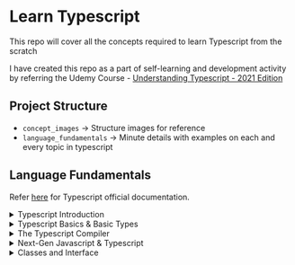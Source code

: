 # Learn Typescript

This repo will cover all the concepts required to learn Typescript from the scratch

I have created this repo as a part of self-learning and development activity by referring the Udemy Course - [Understanding Typescript - 2021 Edition](https://www.udemy.com/course/understanding-typescript)

## Project Structure

-   `concept_images` → Structure images for reference
-   `language_fundamentals` → Minute details with examples on each and every topic in typescript

## Language Fundamentals

Refer [here](https://www.typescriptlang.org/docs/) for Typescript official documentation.

<details>
  <summary>Typescript Introduction</summary>

#### List of topics coverd under this section:

-   [Intro to Typescript](https://github.com/kunalashar25/learn-typescript/blob/main/language_fundamentals/getting_started/intro_to_ts/intro_to_typescript.txt)
-   [Convert JS code to TS code](https://github.com/kunalashar25/learn-typescript/blob/main/language_fundamentals/getting_started/using_typescript)
-   [Advantages of using TS](https://github.com/kunalashar25/learn-typescript/blob/main/language_fundamentals/getting_started/ts_advantages/ts_advantages.txt)
-   [Course Outline](https://github.com/kunalashar25/learn-typescript/blob/main/concept_images/getting_started/course_outline.png)
</details>

<details>
  <summary>Typescript Basics & Basic Types</summary>

#### List of topics coverd under this section:

-   [Using Types](https://github.com/kunalashar25/learn-typescript/blob/main/language_fundamentals/ts_basics_and_basic_types/using_types)
-   [Working with number, strings, and booleans](https://github.com/kunalashar25/learn-typescript/blob/main/language_fundamentals/ts_basics_and_basic_types/working_with_number_strings_booleans)
-   [Object Types](https://github.com/kunalashar25/learn-typescript/blob/main/language_fundamentals/ts_basics_and_basic_types/object_types)
-   [Array Types](https://github.com/kunalashar25/learn-typescript/blob/main/language_fundamentals/ts_basics_and_basic_types/array_types)
-   [Tuple Types](https://github.com/kunalashar25/learn-typescript/blob/main/language_fundamentals/ts_basics_and_basic_types/tuple_types)
-   [Working with Enums](https://github.com/kunalashar25/learn-typescript/blob/main/language_fundamentals/ts_basics_and_basic_types/working_with_enums)
-   [Union Types](https://github.com/kunalashar25/learn-typescript/blob/main/language_fundamentals/ts_basics_and_basic_types/union_types)
-   [Literal Types](https://github.com/kunalashar25/learn-typescript/blob/main/language_fundamentals/ts_basics_and_basic_types/literal_types)
-   [Type Alias or Custom Types](https://github.com/kunalashar25/learn-typescript/blob/main/language_fundamentals/ts_basics_and_basic_types/type_alias_or_custom_types)
-   [Function Return Types and "void"](https://github.com/kunalashar25/learn-typescript/blob/main/language_fundamentals/ts_basics_and_basic_types/function_return_type_and_void)
-   [Functions as Types](https://github.com/kunalashar25/learn-typescript/blob/main/language_fundamentals/ts_basics_and_basic_types/functions_as_types)
-   [Functions Types and Callbacks](https://github.com/kunalashar25/learn-typescript/blob/main/language_fundamentals/ts_basics_and_basic_types/function_types_and_callbacks)
-   [The Unknown Type](https://github.com/kunalashar25/learn-typescript/blob/main/language_fundamentals/ts_basics_and_basic_types/unknown_type)
-   [The Never Type](https://github.com/kunalashar25/learn-typescript/blob/main/language_fundamentals/ts_basics_and_basic_types/never_type)
</details>

<details>
  <summary>The Typescript Compiler</summary>

#### List of topics coverd under this section:

-   [Using "Watch Mode"](https://github.com/kunalashar25/learn-typescript/blob/main/language_fundamentals/the_ts_compiler/using_watch_mode/watch_mode.txt)
-   [Compile Entire Project](https://github.com/kunalashar25/learn-typescript/blob/main/language_fundamentals/the_ts_compiler/compiling_entire_project/compile_entire_project.txt)
-   [Include and Exclude Files](https://github.com/kunalashar25/learn-typescript/blob/main/language_fundamentals/the_ts_compiler/include_and_exclude_files/include_and_exclude.txt)

<B>Resources</B>

-   Check all configuration related to `tsconfig.json` [here](https://www.typescriptlang.org/docs/handbook/tsconfig-json.html)
-   Check `tsc` CLI options [here](https://www.typescriptlang.org/docs/handbook/compiler-options.html)

</details>

<details>
  <summary>Next-Gen Javascript & Typescript</summary>

#### List of topics coverd under this section:

-   [Let vs Const](https://github.com/kunalashar25/learn-typescript/blob/main/language_fundamentals/next_gen_js_and_ts/let_and_const)
-   [Arrow Functions](https://github.com/kunalashar25/learn-typescript/blob/main/language_fundamentals/next_gen_js_and_ts/arrow_functions)
-   [Default Function Value](https://github.com/kunalashar25/learn-typescript/blob/main/language_fundamentals/next_gen_js_and_ts/default_function_value)
-   [The Spread Operator](https://github.com/kunalashar25/learn-typescript/blob/main/language_fundamentals/next_gen_js_and_ts/the_spread_operator)
-   [Rest Parameters](https://github.com/kunalashar25/learn-typescript/blob/main/language_fundamentals/next_gen_js_and_ts/rest_parameters)
-   [Array & Object Destructuring](https://github.com/kunalashar25/learn-typescript/blob/main/language_fundamentals/next_gen_js_and_ts/array_and_object_destructuring)

<B>Resources</B>

-   Refer [here](https://kangax.github.io/compat-table/es6/) to see compatibility table
</details>

<details>
  <summary>Classes and Interface</summary>

#### List of topics coverd under this section:

<B>Classes</B>

-   [What are classes?](https://github.com/kunalashar25/learn-typescript/blob/main/concept_images/classes_and_interface/classes/object_vs_class.png)
-   [Creating First Class](https://github.com/kunalashar25/learn-typescript/blob/main/language_fundamentals/classes_and_interface/classes/creating_first_class)
-   [Constructor Function and This keyword](https://github.com/kunalashar25/learn-typescript/blob/main/language_fundamentals/classes_and_interface/classes/constructor_function_and_this_keyword)
-   [Private and Public Access Modifiers](https://github.com/kunalashar25/learn-typescript/blob/main/language_fundamentals/classes_and_interface/classes/private_and_public_access_modifiers)
-   [Shorthand Initialization](https://github.com/kunalashar25/learn-typescript/blob/main/language_fundamentals/classes_and_interface/classes/shorthand_initialization)
-   [Readonly Properties](https://github.com/kunalashar25/learn-typescript/blob/main/language_fundamentals/classes_and_interface/classes/readonly_properties)
-   [Inheritance Structure](https://github.com/kunalashar25/learn-typescript/blob/main/language_fundamentals/classes_and_interface/classes/inheritance)
-   [Overriding Properting and using protected modifier](https://github.com/kunalashar25/learn-typescript/blob/main/language_fundamentals/classes_and_interface/classes/overriding_properties_and_protected_modifier)
-   [Getters and Setters](https://github.com/kunalashar25/learn-typescript/blob/main/language_fundamentals/classes_and_interface/classes/getters_and_setters)
-   [Static Methods and Properties](https://github.com/kunalashar25/learn-typescript/blob/main/language_fundamentals/classes_and_interface/classes/static_methods_and_properties)
-   [Abstract Classes](https://github.com/kunalashar25/learn-typescript/blob/main/language_fundamentals/classes_and_interface/classes/abstract_classes)
-   [Singeton Pattern and Private Constructor](https://github.com/kunalashar25/learn-typescript/blob/main/language_fundamentals/classes_and_interface/classes/singleton_and_private_constructor)

<B>Interfaces</B>

-   [Creating First Interface](https://github.com/kunalashar25/learn-typescript/blob/main/language_fundamentals/classes_and_interface/interfaces/creating_first_interface)
-   [Using Interface with Classes](https://github.com/kunalashar25/learn-typescript/blob/main/language_fundamentals/classes_and_interface/interfaces/using_interface_with_classes)

</details>
